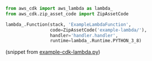 ```python
from aws_cdk import aws_lambda as lambda_
from aws_cdk.zip_asset_code import ZipAssetCode

lambda_.Function(stack, 'ExampleLambdaFunction',
                 code=ZipAssetCode('example-lambda/'),
                 handler='handler.handler',
                 runtime=lambda_.Runtime.PYTHON_3_8)
```
(snippet from [example-cdk-lambda.py](examples/example-cdk-lambda.py))
